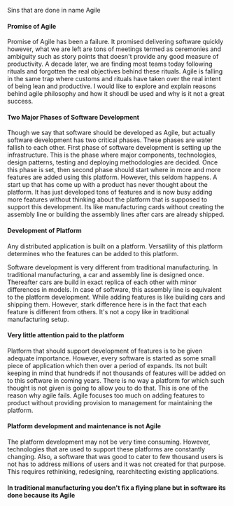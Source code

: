 Sins that are done in name Agile

#### Promise of Agile
Promise of Agile has been a failure. It promised delivering software quickly however, what we are left are tons of meetings termed as ceremonies and ambiguity such as story points that doesn't provide any good measure of productivity. A decade later, we are finding most teams today following rituals and forgotten the real objectives behind these rituals. Agile is falling in the same trap where customs and rituals have taken over the real intent of being lean and productive.
I would like to explore and explain reasons behind agile philosophy and how it shoudl be used and why is it not a great success.

#### Two Major Phases of Software Development 
Though we say that software should be developed as Agile, but actually software development has two critical phases. These phases are water fallish to each other. First phase of software development is setting up the infrastructure. This is the phase where major components, technologies, design patterns, testing and deploying methodologies are decided. Once this phase is set, then second phase should start where in more and more features are added using this platform. However, this seldom happens. A start up that has come up with a product has never thought about the platform. It has just developed tons of features and is now busy adding more features without thinking about the platform that is supposed to support this development. Its like manufacturing cards without creating the assembly line or building the assembly lines after cars are already shipped.  

#### Development of Platform 
Any distributed application is built on a platform. Versatility of this platform determines who the features can be added to this platform.

Software development is very different from traditional manufacturing. In traditional manufacturing, a car and assembly line is designed once. Thereafter cars are build in exact replica of each other with minor differences in models. In case of software, this assembly line is equivalent to the platform development. While adding features is like building cars and shipping them. However, stark difference here is in the fact that each feature is different from others. It's not a copy like in traditional manufacturing setup.

#### Very little attention paid to the platform 
Platform that should support development of features is to be given adequate importance. However, every software is started as some small piece of application which then over a period of expands. Its not built keeping in mind that hundreds if not thousands of features will be added on to this software in coming years. There is no way a platform for which such thought is not given is going to allow you to do that. This is one of the reason why agile fails. 
Agile focuses too much on adding features to product without providing provision to management for maintaining the platform.   

#### Platform development and maintenance is not Agile 
The platform development may not be very time consuming. However, technologies that are used to support these platforms are constantly changing. Also, a software that was good to cater to few thousand users is not has to address millions of users and it was not created for that purpose. This requires rethinking, redesigning, rearchitecting existing applications. 

#### In traditional manufacturing you don't fix a flying plane but in software its done because its Agile

